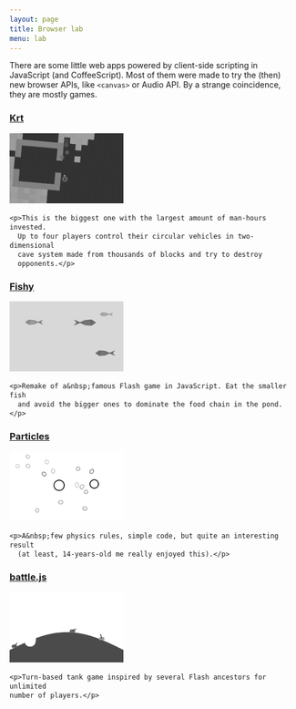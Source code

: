```yaml
---
layout: page
title: Browser lab
menu: lab
---
```


There are some little web apps powered by client-side scripting in JavaScript
(and CoffeeScript). Most of them were made to try the (then) new browser APIs,
like `<canvas>` or Audio API. By a strange coincidence, they are mostly games.

<div class="gallery">
  <div class="item">
    <a href="/krt"><h3>Krt</h3>
      <img src="/img/thumb_krt.png" width="200" height="123" alt="Krt">
    </a>

    <p>This is the biggest one with the largest amount of man-hours invested.
      Up to four players control their circular vehicles in two-dimensional
      cave system made from thousands of blocks and try to destroy
      opponents.</p>
  </div>

  <div class="item">
    <a href="/fishy">
      <h3>Fishy</h3>
      <img src="/img/thumb_fishy.png" width="200" height="123" alt="Fishy">
    </a>

    <p>Remake of a&nbsp;famous Flash game in JavaScript. Eat the smaller fish
      and avoid the bigger ones to dominate the food chain in the pond.</p>
  </div>

  <div class="item">
    <a href="/particles">
      <h3>Particles</h3>
      <img src="/img/thumb_particles.png" width="200" height="123" alt="Particles">
    </a>

    <p>A&nbsp;few physics rules, simple code, but quite an interesting result
      (at least, 14-years-old me really enjoyed this).</p>
  </div>

  <div class="item">
    <a href="/battle.js">
      <h3>battle.js</h3>
      <img src="/img/thumb_battlejs.png" width="200" height="123" alt="battle.js">
    </a>

    <p>Turn-based tank game inspired by several Flash ancestors for unlimited
    number of players.</p>
  </div>
</div>
